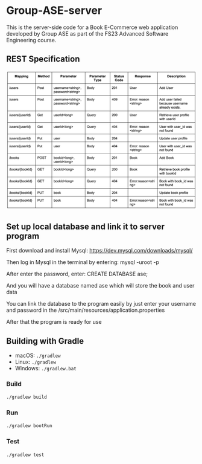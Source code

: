 # Group-ASE-server

This is the server-side code for a Book E-Commerce web application developed by Group ASE as part of the FS23 Advanced Software Engineering course.
## REST Specification




![REST_Specification.png](REST_Specification.png)

## Set up local database and  link it to server program
First download and install Mysql: https://dev.mysql.com/downloads/mysql/  

Then log in Mysql in the terminal by entering: mysql -uroot -p

After enter the password, enter: CREATE DATABASE ase;

And you will have a database named ase which will store the book and user data

You can link the database to the program easily by just enter your username and password in the /src/main/resources/application.properties

After that the program is ready for use

## Building with Gradle
-   macOS: `./gradlew`
-   Linux: `./gradlew`
-   Windows: `./gradlew.bat`

### Build

```bash
./gradlew build
```

### Run

```bash
./gradlew bootRun
```

### Test

```bash
./gradlew test
```
